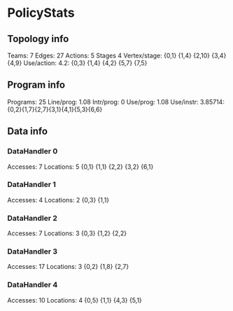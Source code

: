 # PolicyStats
## Topology info
Teams:		7
Edges:		27
Actions:	5
Stages		4
Vertex/stage:	{0,1} {1,4} {2,10} {3,4} {4,9} 
Use/action:	4.2: {0,3} {1,4} {4,2} {5,7} {7,5} 

## Program info
Programs:	25
Line/prog:	1.08
Intr/prog:	0
Use/prog:	1.08
Use/instr:	3.85714: {0,2}{1,7}{2,7}{3,1}{4,1}{5,3}{6,6}

## Data info

### DataHandler 0
Accesses:	7
Locations:	5
{0,1} {1,1} {2,2} {3,2} {6,1} 

### DataHandler 1
Accesses:	4
Locations:	2
{0,3} {1,1} 

### DataHandler 2
Accesses:	7
Locations:	3
{0,3} {1,2} {2,2} 

### DataHandler 3
Accesses:	17
Locations:	3
{0,2} {1,8} {2,7} 

### DataHandler 4
Accesses:	10
Locations:	4
{0,5} {1,1} {4,3} {5,1} 